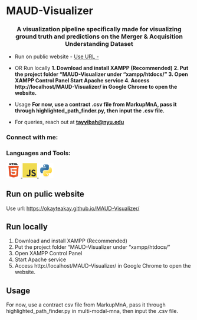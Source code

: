 
# MAUD-Visualizer

<h3 align="center">A visualization pipeline specifically made for visualizing ground truth and predictions on the Merger & Acquisition Understanding Dataset</h3>

- Run on public website - [Use URL -](https://okayteakay.github.io/MAUD-Visualizer/)

- OR Run locally **1. Download and install XAMPP (Recommended) 2. Put the project folder “MAUD-Visualizer under “xampp/htdocs/” 3. Open XAMPP Control Panel Start Apache service 4. Access http://localhost/MAUD-Visualizer/ in Google Chrome to open the website.**

- Usage **For now, use a contract .csv file from MarkupMnA, pass it through highlighted_path_finder.py, then input the .csv file.**

- For queries, reach out at **tayyibah@nyu.edu**

<h3 align="left">Connect with me:</h3>
<p align="left">
</p>

<h3 align="left">Languages and Tools:</h3>
<p align="left"> <a href="https://www.w3.org/html/" target="_blank" rel="noreferrer"> <img src="https://raw.githubusercontent.com/devicons/devicon/master/icons/html5/html5-original-wordmark.svg" alt="html5" width="40" height="40"/> </a> <a href="https://developer.mozilla.org/en-US/docs/Web/JavaScript" target="_blank" rel="noreferrer"> <img src="https://raw.githubusercontent.com/devicons/devicon/master/icons/javascript/javascript-original.svg" alt="javascript" width="40" height="40"/> </a> <a href="https://www.python.org" target="_blank" rel="noreferrer"> <img src="https://raw.githubusercontent.com/devicons/devicon/master/icons/python/python-original.svg" alt="python" width="40" height="40"/> </a> </p>




## Run on pulic website
Use url: https://okayteakay.github.io/MAUD-Visualizer/

## Run locally
1. Download and install XAMPP (Recommended)
2. Put the project folder “MAUD-Visualizer under “xampp/htdocs/”
3. Open XAMPP Control Panel 
4. Start Apache service
5. Access http://localhost/MAUD-Visualizer/ in Google Chrome to open the website.

## Usage
For now, use a contract csv file from MarkupMnA, pass it through highlighted_path_finder.py in multi-modal-mna, then input the .csv file.
